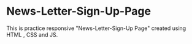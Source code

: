 # News-Letter-Sign-Up-Page

This is practice responsive "News-Letter-Sign-Up Page" created using HTML , CSS and JS.
